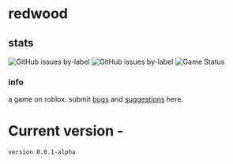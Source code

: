 # redwood

## stats
![GitHub issues by-label](https://img.shields.io/github/issues-raw/gamesphere/redwood/bug.svg?label=bugs)
![GitHub issues by-label](https://img.shields.io/github/issues-raw/gamesphere/redwood/bug.svg?label=suggestions)
![Game Status](https://img.shields.io/badge/gamesphere--status-OPEN-brightgreen.svg)
### info
a game on roblox. submit [bugs](https://github.com/gamesphere/redwood/issues) and [suggestions](https://github.com/gamesphere/redwood/issues) here.

# Current version - 
```
version 0.0.1-alpha
```
